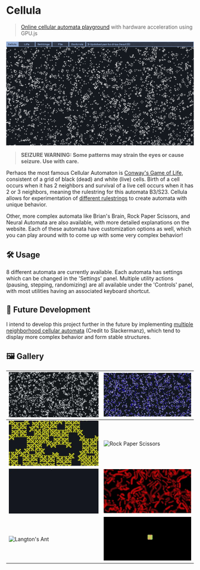 # Cellula

> [Online cellular automata playground](https://niyaz-mohamed.github.io/Cellula) with hardware acceleration using GPU.js

![Thumbnail](images/Thumbnail/Thumbnail.gif)

> **SEIZURE WARNING: Some patterns may strain the eyes or cause seizure. Use with care.**

Perhaos the most famous Cellular Automaton is [Conway's Game of Life](https://en.wikipedia.org/wiki/Conway%27s_Game_of_Life), consistent of a grid of black (dead) and white (live) cells. Birth of a cell occurs when it has 2 neighbors and survival of a live cell occurs when it has 2 or 3 neighbors, meaning the rulestring for this automata B3/S23. Cellula allows for experimentation of [different rulestrings](https://conwaylife.com/wiki/List_of_Life-like_rules) to create automata with unique behavior.

Other, more complex automata like Brian's Brain, Rock Paper Scissors, and Neural Automata are also available, with more detailed explanations on the website. Each of these automata have customization options as well, which you can play around with to come up with some very complex behavior!

## 🛠️ Usage

8 different automata are currently available. Each automata has settings which can be changed in the 'Settings' panel. Multiple utility actions (pausing, stepping, randomizing) are all available under the 'Controls' panel, with most utilities having an associated keyboard shortcut.

## 🚀 Future Development

I intend to develop this project further in the future by implementing [multiple neighborhood cellular automata](https://slackermanz.com/understanding-multiple-neighborhood-cellular-automata/) (Credit to Slackermanz), which tend to display more complex behavior and form stable structures.

## 🖼️ Gallery

| ![Game of Life](https://raw.githubusercontent.com/Niyaz-Mohamed/Cellula/main/images/Life.webp)        | ![Brian's Brain](https://raw.githubusercontent.com/Niyaz-Mohamed/Cellula/main/images/BrianBrain.webp) |
| ----------------------------------------------------------------------------------------------------- | ----------------------------------------------------------------------------------------------------- |
| ![Wireworld](https://raw.githubusercontent.com/Niyaz-Mohamed/Cellula/main/images/Wireworld.webp)      | ![Rock Paper Scissors](https://raw.githubusercontent.com/Niyaz-Mohamed/Cellula/main/images/RPS.webp)  |
| ![Elementary](https://raw.githubusercontent.com/Niyaz-Mohamed/Cellula/main/images/Elementary.webp)    | ![Neural](https://raw.githubusercontent.com/Niyaz-Mohamed/Cellula/main/images/Neural.webp)            |
| ![Langton's Ant](https://raw.githubusercontent.com/Niyaz-Mohamed/Cellula/main/images/LangtonAnt.webp) | ![Huegene](https://raw.githubusercontent.com/Niyaz-Mohamed/Cellula/main/images/Huegene.webp)          |
